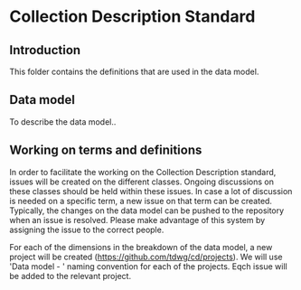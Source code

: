 # Collection Description Standard

## Introduction
This folder contains the definitions that are used in the data model.

## Data model
To describe the data model..

## Working on terms and definitions
In order to facilitate the working on the Collection Description standard, issues will be created on the different classes. Ongoing discussions on these classes should be held within these issues. In case a lot of discussion is needed on a specific term, a new issue on that term can be created. Typically, the changes on the data model can be pushed to the repository when an issue is resolved. Please make advantage of this system by assigning the issue to the correct people.

For each of the dimensions in the breakdown of the data model, a new project will be created (https://github.com/tdwg/cd/projects). We will use 'Data model - <dimension>' naming convention for each of the projects. Eqch issue will be added to the relevant project.